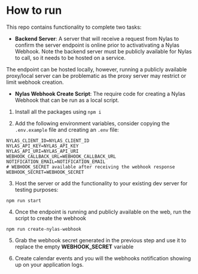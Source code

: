 # How to run

This repo contains functionality to complete two tasks:
- **Backend Server**: A  server that will receive a request from Nylas to confirm the server endpoint is online prior to activativating a Nylas Webhook. Note the backend server must be publicly available for Nylas to call, so it needs to be hosted on a service. 

The endpoint can be hosted locally, however, running a publicly available proxy/local server can be problematic as the proxy server may restrict or limit webhook creation.

- **Nylas Webhook Create Script**:  The require code for creating a Nylas Webhook that can be run as a local script.

1. Install all the packages using `npm i`

2. Add the following environment variables, consider copying the `.env.example` file and creating an `.env` file:

```
NYLAS_CLIENT_ID=NYLAS_CLIENT_ID
NYLAS_API_KEY=NYLAS_API_KEY
NYLAS_API_URI=NYLAS_API_URI
WEBHOOK_CALLBACK_URL=WEBHOOK_CALLBACK_URL
NOTIFICATION_EMAIL=NOTIFICATION_EMAIL
# WEBHOOK_SECRET available after receiving the webhook response
WEBHOOK_SECRET=WEBHOOK_SECRET
```

3. Host the server or add the functionality to your existing dev server for testing purposes:

```npm run start```

4. Once the endpoint is running and publicly available on the web, run the script to create the webhook

```npm run create-nylas-webhook```

5. Grab the webhook secret generated in the previous step and use it to replace the empty **WEBHOOK_SECRET** variable

6. Create calendar events and you will the webhooks notification showing up on your application logs.
